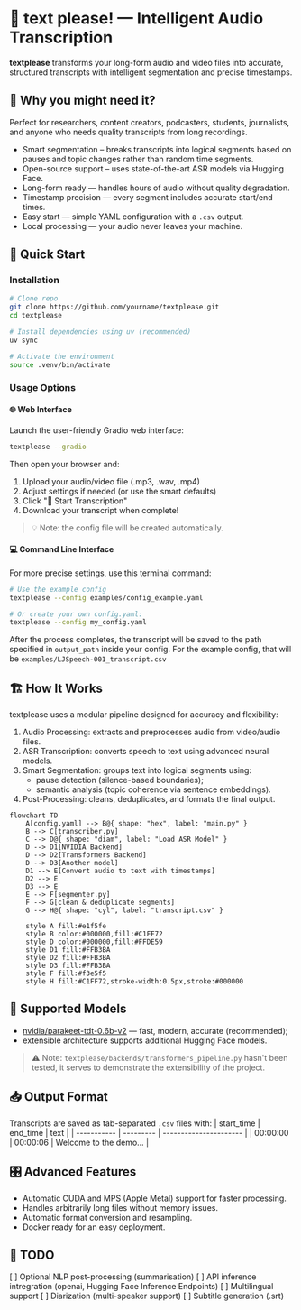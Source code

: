 # 📝 text please! — Intelligent Audio Transcription

**textplease** transforms your long-form audio and video files into accurate, structured transcripts with intelligent segmentation and precise timestamps.

## 🎯 Why you might need it?
Perfect for researchers, content creators, podcasters, students, journalists, and anyone who needs quality transcripts from long recordings.
- Smart segmentation – breaks transcripts into logical segments based on pauses and topic changes rather than random time segments.
- Open-source support – uses state-of-the-art ASR models via Hugging Face.
- Long-form ready — handles hours of audio without quality degradation.
- Timestamp precision — every segment includes accurate start/end times.
- Easy start — simple YAML configuration with a `.csv` output.
- Local processing — your audio never leaves your machine.

## 🚀 Quick Start

### Installation
```bash
# Clone repo
git clone https://github.com/yourname/textplease.git
cd textplease

# Install dependencies using uv (recommended)
uv sync

# Activate the environment
source .venv/bin/activate
```

### Usage Options

#### 🌐 Web Interface
Launch the user-friendly Gradio web interface:
```bash
textplease --gradio
```

Then open your browser and:
1. Upload your audio/video file (.mp3, .wav, .mp4)
2. Adjust settings if needed (or use the smart defaults)
3. Click "🚀 Start Transcription"
4. Download your transcript when complete!

> 💡 Note: the config file will be created automatically.

#### 💻 Command Line Interface
For more precise settings, use this terminal command:
```bash
# Use the example config
textplease --config examples/config_example.yaml

# Or create your own config.yaml:
textplease --config my_config.yaml
```
After the process completes, the transcript will be saved to the path specified in `output_path` inside your config. For the example config, that will be `examples/LJSpeech-001_transcript.csv`

## 🏗️ How It Works
textplease uses a modular pipeline designed for accuracy and flexibility:
1. Audio Processing: extracts and preprocesses audio from video/audio files.
2. ASR Transcription: converts speech to text using advanced neural models.
3. Smart Segmentation: groups text into logical segments using:
    - pause detection (silence-based boundaries);
    - semantic analysis (topic coherence via sentence embeddings).
4. Post-Processing: cleans, deduplicates, and formats the final output.
```mermaid
flowchart TD
    A[config.yaml] --> B@{ shape: "hex", label: "main.py" }
    B --> C[transcriber.py]
    C --> D@{ shape: "diam", label: "Load ASR Model" }
    D --> D1[NVIDIA Backend]
    D --> D2[Transformers Backend]
    D --> D3[Another model]
    D1 --> E[Convert audio to text with timestamps]
    D2 --> E
    D3 --> E
    E --> F[segmenter.py]
    F --> G[clean & deduplicate segments]
    G --> H@{ shape: "cyl", label: "transcript.csv" }
    
    style A fill:#e1f5fe
    style B color:#000000,fill:#C1FF72
    style D color:#000000,fill:#FFDE59
    style D1 fill:#FFB3BA
    style D2 fill:#FFB3BA
    style D3 fill:#FFB3BA
    style F fill:#f3e5f5
    style H fill:#C1FF72,stroke-width:0.5px,stroke:#000000
```

## 🤖 Supported Models
- [nvidia/parakeet-tdt-0.6b-v2](https://huggingface.co/nvidia/parakeet-tdt-0.6b-v2) — fast, modern, accurate (recommended);
- extensible architecture supports additional Hugging Face models.

> ⚠️ Note: `textplease/backends/transformers_pipeline.py` hasn't been tested, it serves to demonstrate the extensibility of the project.

## 📥 Output Format
Transcripts are saved as tab-separated `.csv` files with:
| start\_time | end\_time | text                   |
| ----------- | --------- | ---------------------- |
| 00:00:00    | 00:00:06  | Welcome to the demo... |


## 🎛️ Advanced Features
- Automatic CUDA and MPS (Apple Metal) support for faster processing.
- Handles arbitrarily long files without memory issues.
- Automatic format conversion and resampling.
- Docker ready for an easy deployment.

## 📌 TODO
[ ] Optional NLP post-processing (summarisation)
[ ] API inference intregration (openai, Hugging Face Inference Endpoints)
[ ] Multilingual support
[ ] Diarization (multi-speaker support)
[ ] Subtitle generation (.srt)